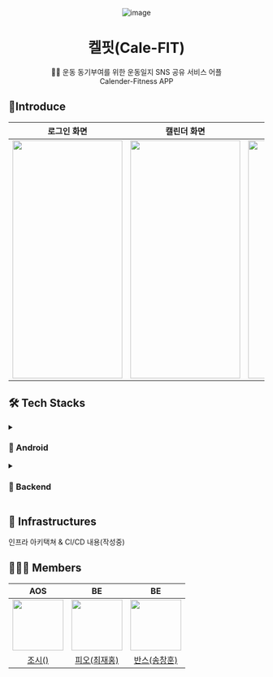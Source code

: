 <div align="center">

![image](https://user-images.githubusercontent.com/92678171/190979071-165a8b9d-2487-41f2-aecf-77add8671767.png)

</div>

<div align="center"><h1> 켈핏(Cale-FIT) </h1></div>
<div align="center">🏋️‍♀️ 운동 동기부여를 위한 운동일지 SNS 공유 서비스 어플</div>
<div align="center">Calender-Fitness APP</div>


## 📱Introduce
<div align="center">

|  <center>로그인 화면</center> |  <center>캘린더 화면</center> |  <center>운동일지 작성화면</center> |
|:--------:|:--------:|:--------:|
|<center><img src="https://media.discordapp.net/attachments/995917214257512478/1021781682048733275/Screen_Shot_2022-09-20_at_22.53.31.png" width="216" height="468"/></center> | <center><img src="https://media.discordapp.net/attachments/995917214257512478/1021781679980957696/Screen_Shot_2022-09-20_at_22.53.47.png" width="216" height="468"/></center> | <center><img src="https://media.discordapp.net/attachments/995917214257512478/1021781682707251330/Screen_Shot_2022-09-20_at_22.54.08.png" width="216" height="468"/></center>|

</div>


## 🛠 Tech Stacks

<details>
<summary>

### 🔧 Android

</summary>
안드로이드 기술 스택(작성중)
</div>
</details>
<details>
<summary>

### 🔨 Backend

</summary>
백엔드 기술 스택(작성중)
</div>
</details>

## 🧱 Infrastructures
인프라 아키택쳐 & CI/CD 내용(작성중)

## 👨‍👦‍👦 Members

|  <center>AOS</center> |  <center>BE</center> |  <center>BE</center> |
|:--------:|:--------:|:--------:|
|<center><img src="https://user-images.githubusercontent.com/92678171/190983702-ea421120-ee7f-4e61-8e30-feb42fada9c8.png" width="100" height="100"/></center> | <center><img src="https://user-images.githubusercontent.com/92678171/190983816-a13c5fce-ae64-4c69-b834-cc9cd87c7c18.png" width="100" height="100"/></center> | <center><img src="https://user-images.githubusercontent.com/92678171/190983956-3cb67176-9217-43a7-ad1c-b2a2896fd532.png" width="100" height="100"/></center>|
|<center>[조시()](https://github.com/junseokseo9306) </center> | <center>[피오(최재홍)](https://github.com/NB993) </center> |<center>[반스(송창훈)](https://github.com/ffinn92) </center>|
